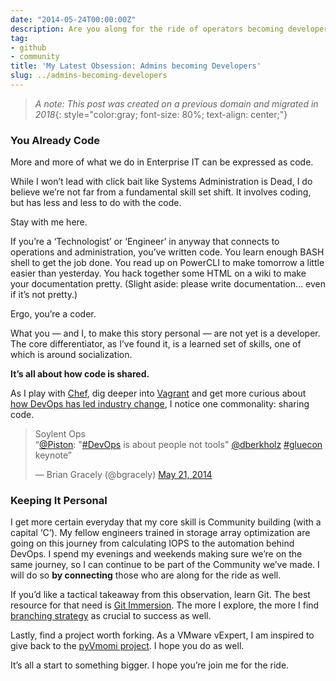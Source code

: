 ```yaml
---
date: "2014-05-24T00:00:00Z"
description: Are you along for the ride of operators becoming developers?
tag:
- github
- community
title: 'My Latest Obsession: Admins becoming Developers'
slug: ../admins-becoming-developers
---
```

> _A note: This post was created on a previous domain and migrated in 2018_{: style="color:gray; font-size: 80%; text-align: center;"}

### You Already Code

More and more of what we do in Enterprise IT can be expressed as code.

While I won’t lead with click bait like Systems Administration is Dead, I do believe we’re not far from a fundamental skill set shift. It involves coding, but has less and less to do with the code.

Stay with me here.

If you’re a ‘Technologist’ or ‘Engineer’ in anyway that connects to operations and administration, you’ve written code. You learn enough BASH shell to get the job done. You read up on PowerCLI to make tomorrow a little easier than yesterday. You hack together some HTML on a wiki to make your documentation pretty. (Slight aside: please write documentation… even if it’s not pretty.)

Ergo, you’re a coder.

What you — and I, to make this story personal — are not yet is a developer. The core differentiator, as I’ve found it, is a learned set of skills, one of which is around socialization.

**It’s all about how code is shared.**

As I play with [Chef](https://www.chef.io/), dig deeper into [Vagrant](https://www.vagrantup.com/) and get more curious about [how DevOps has led industry change](https://blogs.wsj.com/cio/2014/05/22/enterprise-devops-adoption-isnt-mandatory-but-neither-is-survival/), I notice one commonality: sharing code.

<blockquote class="twitter-tweet" data-lang="en"><p lang="en" dir="ltr">Soylent Ops <br>“<a href="https://twitter.com/Piston?ref_src=twsrc%5Etfw">@Piston</a>: &quot;<a href="https://twitter.com/hashtag/DevOps?src=hash&amp;ref_src=twsrc%5Etfw">#DevOps</a> is about people not tools&quot; <a href="https://twitter.com/dberkholz?ref_src=twsrc%5Etfw">@dberkholz</a> <a href="https://twitter.com/hashtag/gluecon?src=hash&amp;ref_src=twsrc%5Etfw">#gluecon</a> keynote”</p>&mdash; Brian Gracely (@bgracely) <a href="https://twitter.com/bgracely/status/469144922856386560?ref_src=twsrc%5Etfw">May 21, 2014</a></blockquote>
<script async src="https://platform.twitter.com/widgets.js" charset="utf-8"></script>

### Keeping It Personal

I get more certain everyday that my core skill is Community building (with a capital ‘C’). My fellow engineers trained in storage array optimization are going on this journey from calculating IOPS to the automation behind DevOps. I spend my evenings and weekends making sure we’re on the same journey, so I can continue to be part of the Community we’ve made. I will do so **by connecting** those who are along for the ride as well.

If you’d like a tactical takeaway from this observation, learn Git. The best resource for that need is [Git Immersion](http://gitimmersion.com/). The more I explore, the more I find [branching strategy](https://yakiloo.com/getting-started-git-flow/) as crucial to success as well.

Lastly, find a project worth forking. As a VMware vExpert, I am inspired to give back to the [pyVmomi project](https://github.com/vmware/pyvmomi-community-samples). I hope you do as well.

It’s all a start to something bigger. I hope you’re join me for the ride.
